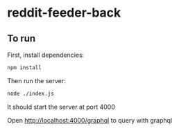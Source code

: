 # reddit-feeder-back

## To run
First, install dependencies:

```bash
npm install
```

Then run the server:
```bash
node ./index.js
```
It should start the server at port 4000

Open [http://localhost:4000/graphql](http://localhost:4000/graphql) to query with graphql
